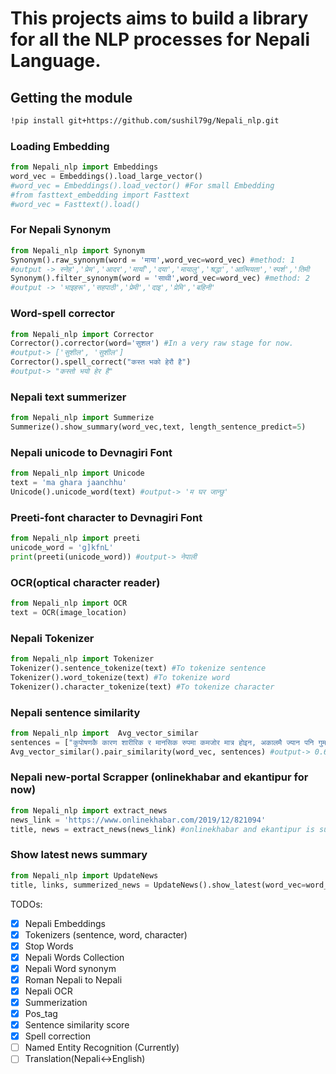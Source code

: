 <h1>This projects aims to build a library for all the NLP processes for Nepali Language.</h1>

<h2>Getting the module</h2>

```bash
!pip install git+https://github.com/sushil79g/Nepali_nlp.git
```

<h3>Loading Embedding</h3>

```python
from Nepali_nlp import Embeddings
word_vec = Embeddings().load_large_vector()
#word_vec = Embeddings().load_vector() #For small Embedding
#from fasttext_embedding import Fasttext
#word_vec = Fasttext().load()
```

<h3>For Nepali Synonym</h3>

```python
from Nepali_nlp import Synonym
Synonym().raw_synonym(word = 'माया',word_vec=word_vec) #method: 1
#output -> स्नेह','प्रेम','आदर','मायाँ','दया','मायालु','श्रद्धा','आत्मियता','स्पर्श','तिमी
Synonym().filter_synonym(word = 'साथी',word_vec=word_vec) #method: 2
#output -> 'भाइहरू','सहपाठी','प्रेमी','दाइ','प्रेमि','बहिनी'
```
<h3>Word-spell corrector</h3>

```python
from Nepali_nlp import Corrector
Corrector().corrector(word='सुशल') #In a very raw stage for now.
#output-> ['सुशील', 'सुशील']
Corrector().spell_correct("कस्त भको हेरौ है")
#output-> "कस्तो भयो हेर है"
```
<h3>Nepali text summerizer</h3>

```python
from Nepali_nlp import Summerize
Summerize().show_summary(word_vec,text, length_sentence_predict=5)
```
<h3>Nepali unicode to Devnagiri Font</h3>

```python
from Nepali_nlp import Unicode
text = 'ma ghara jaanchhu'
Unicode().unicode_word(text) #output-> 'म घर जान्छु'
```
<h3>Preeti-font character to Devnagiri Font</h3>

```python
from Nepali_nlp import preeti
unicode_word = 'g]kfnL'
print(preeti(unicode_word)) #output-> नेपाली
```
<h3>OCR(optical character reader)</h3>

```python
from Nepali_nlp import OCR
text = OCR(image_location)
```
<h3>Nepali Tokenizer</h3>

```python
from Nepali_nlp import Tokenizer
Tokenizer().sentence_tokenize(text) #To tokenize sentence
Tokenizer().word_tokenize(text) #To tokenize word
Tokenizer().character_tokenize(text) #To tokenize character
```

<h3>Nepali sentence similarity</h3>

```python
from Nepali_nlp import  Avg_vector_similar
sentences = ["कुपोषणकै कारण शारीरिक र मानसिक रुपमा कमजोर मात्र होइन, अकालमै ज्यान पनि गुमाउनुको परेको समाचार बग्रेल्ती सुन्न सकिन्छ","कर्णाली प्रदेश सामाजिक विकास मन्त्रालयले उपलब्ध गराएको तथ्यांकले कर्णालीमा प्रत्येक वर्ष जन्मिएका ५ वर्षमुनीका बालबालिका १ हजार जनामध्ये ५८ जनाले ज्यान गुमाउँदै आएको देखाएको छ"]
Avg_vector_similar().pair_similarity(word_vec, sentences) #output-> 0.6817289590835571
```

<h3>Nepali new-portal Scrapper (onlinekhabar and ekantipur for now)</h3>

```python
from Nepali_nlp import extract_news
news_link = 'https://www.onlinekhabar.com/2019/12/821094'
title, news = extract_news(news_link) #onlinekhabar and ekantipur is supported at the moment.
```
<h3>Show latest news summary</h3>

```python
from Nepali_nlp import UpdateNews
title, links, summerized_news = UpdateNews().show_latest(word_vec=word_vec,portal='onlinekhabar',number_of_news=5) #ekantipur portal is also supported
```

TODOs:</br>
- [x] Nepali Embeddings 
- [x] Tokenizers (sentence, word, character) 
- [x] Stop Words
- [x] Nepali Words Collection 
- [x] Nepali Word synonym
- [x] Roman Nepali to Nepali
- [x] Nepali OCR
- [x] Summerization 
- [x] Pos_tag
- [x] Sentence similarity score
- [x] Spell correction
- [ ] Named Entity Recognition (Currently)
- [ ] Translation(Nepali<->English)
